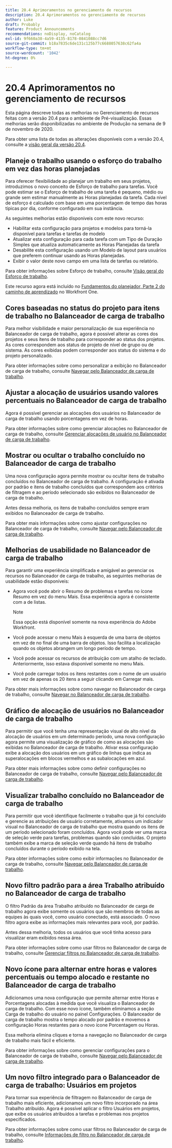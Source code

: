 ```yaml
---
title: 20.4 Aprimoramentos no gerenciamento de recursos
description: 20.4 Aprimoramentos no gerenciamento de recursos
author: Luke
draft: Probably
feature: Product Announcements
recommendations: noDisplay, noCatalog
exl-id: 9f660a38-4a59-4135-8178-0841088cc7d6
source-git-commit: b18a7835c6de131c125b77c6688057638c62fa4a
workflow-type: tm+mt
source-wordcount: '1042'
ht-degree: 0%

---
```


# 20.4 Aprimoramentos no gerenciamento de recursos

Esta página descreve todas as melhorias no Gerenciamento de recursos feitas com a versão 20.4 para o ambiente de Pré-visualização. Essas melhorias serão disponibilizadas no ambiente de Produção na semana de 9 de novembro de 2020.

Para obter uma lista de todas as alterações disponíveis com a versão 20.4, consulte a [visão geral da versão 20.4](../../../product-announcements/product-releases/20.4-release-activity/20-4-release-overview.md).

## Planeje o trabalho usando o esforço do trabalho em vez das horas planejadas

Para oferecer flexibilidade ao planejar um trabalho em seus projetos, introduzimos o novo conceito de Esforço de trabalho para tarefas. Você pode estimar se o Esforço de trabalho de uma tarefa é pequeno, médio ou grande sem estimar manualmente as Horas planejadas da tarefa. Cada nível de esforço é calculado com base em uma porcentagem de tempo das horas típicas por dia, conforme configurado em sua instância.

As seguintes melhorias estão disponíveis com este novo recurso:

* Habilitar esta configuração para projetos e modelos para torná-la disponível para tarefas e tarefas de modelo
* Atualizar esta configuração para cada tarefa com um Tipo de Duração Simples que atualiza automaticamente as Horas Planejadas da tarefa
* Desabilite esta configuração usando um Modelo de layout para usuários que preferem continuar usando as Horas planejadas.
* Exibir o valor deste novo campo em uma lista de tarefas ou relatório.

Para obter informações sobre Esforço de trabalho, consulte [Visão geral do Esforço de trabalho](../../../manage-work/tasks/task-information/work-effort.md).

Este recurso agora está incluído no [Fundamentos do planejador, Parte 2 do caminho de aprendizado](https://experienceleague.adobe.com/pt-br/docs/workfront/using/home) no Workfront One.

## Cores baseadas no status do projeto para itens de trabalho no Balanceador de carga de trabalho

Para melhor visibilidade e maior personalização de sua experiência no Balanceador de carga de trabalho, agora é possível alterar as cores dos projetos e seus itens de trabalho para corresponder ao status dos projetos. As cores correspondem aos status de projeto de nível de grupo ou de sistema. As cores exibidas podem corresponder aos status do sistema e do projeto personalizado.

Para obter informações sobre como personalizar a exibição no Balanceador de carga de trabalho, consulte [Navegar pelo Balanceador de carga de trabalho](../../../resource-mgmt/workload-balancer/navigate-the-workload-balancer.md).

## Ajustar a alocação de usuários usando valores percentuais no Balanceador de carga de trabalho

Agora é possível gerenciar as alocações dos usuários no Balanceador de carga de trabalho usando porcentagens em vez de horas.

Para obter informações sobre como gerenciar alocações no Balanceador de carga de trabalho, consulte [Gerenciar alocações de usuário no Balanceador de carga de trabalho](../../../resource-mgmt/workload-balancer/manage-user-allocations-workload-balancer.md).

## Mostrar ou ocultar o trabalho concluído no Balanceador de carga de trabalho

Uma nova configuração agora permite mostrar ou ocultar itens de trabalho concluídos no Balanceador de carga de trabalho. A configuração é ativada por padrão e itens de trabalho concluídos que correspondem aos critérios de filtragem e ao período selecionado são exibidos no Balanceador de carga de trabalho.

Antes dessa melhoria, os itens de trabalho concluídos sempre eram exibidos no Balanceador de carga de trabalho.

Para obter mais informações sobre como ajustar configurações no Balanceador de carga de trabalho, consulte [Navegar pelo Balanceador de carga de trabalho](../../../resource-mgmt/workload-balancer/navigate-the-workload-balancer.md).

## Melhorias de usabilidade no Balanceador de carga de trabalho

Para garantir uma experiência simplificada e amigável ao gerenciar os recursos no Balanceador de carga de trabalho, as seguintes melhorias de usabilidade estão disponíveis:

* Agora você pode abrir o Resumo de problemas e tarefas no ícone Resumo em vez do menu Mais. Essa experiência agora é consistente com a de listas.

  >[!NOTE]
  >
  >Essa opção está disponível somente na nova experiência do Adobe Workfront.

* Você pode acessar o menu Mais à esquerda de uma barra de objetos em vez de no final de uma barra de objetos. Isso facilita a localização quando os objetos abrangem um longo período de tempo.
* Você pode acessar os recursos de atribuição com um atalho de teclado. Anteriormente, isso estava disponível somente no menu Mais.
* Você pode carregar todos os itens restantes com o nome de um usuário em vez de apenas os 20 itens a seguir clicando em Carregar mais.

Para obter mais informações sobre como navegar no Balanceador de carga de trabalho, consulte [Navegar no Balanceador de carga de trabalho](../../../resource-mgmt/workload-balancer/navigate-the-workload-balancer.md).

## Gráfico de alocação de usuários no Balanceador de carga de trabalho

Para permitir que você tenha uma representação visual de alto nível da alocação de usuários em um determinado período, uma nova configuração agora permite uma visualização de gráfico de como as alocações são exibidas no Balanceador de carga de trabalho. Ativar essa configuração exibe a alocação dos usuários em um gráfico de linhas que indica as superalocações em blocos vermelhos e as subalocações em azul.

Para obter mais informações sobre como definir configurações no Balanceador de carga de trabalho, consulte [Navegar pelo Balanceador de carga de trabalho](../../../resource-mgmt/workload-balancer/navigate-the-workload-balancer.md).

## Visualizar trabalho concluído no Balanceador de carga de trabalho

Para permitir que você identifique facilmente o trabalho que já foi concluído e gerencie as atribuições de usuário corretamente, ativamos um indicador visual no Balanceador de carga de trabalho que mostra quando os itens de um período selecionado foram concluídos. Agora você pode ver uma marca de seleção verde para tarefas, problemas quando são concluídas. O projeto também exibe a marca de seleção verde quando há itens de trabalho concluídos durante o período exibido na tela.

Para obter informações sobre como exibir informações no Balanceador de carga de trabalho, consulte [Navegar pelo Balanceador de carga de trabalho](../../../resource-mgmt/workload-balancer/navigate-the-workload-balancer.md).

## Novo filtro padrão para a área Trabalho atribuído no Balanceador de carga de trabalho

O filtro Padrão da área Trabalho atribuído no Balanceador de carga de trabalho agora exibe somente os usuários que são membros de todas as equipes às quais você, como usuário conectado, está associado. O novo filtro agora exibe as informações mais relevantes para você, por padrão.

Antes dessa melhoria, todos os usuários que você tinha acesso para visualizar eram exibidos nessa área.

Para obter informações sobre como usar filtros no Balanceador de carga de trabalho, consulte [Gerenciar filtros no Balanceador de carga de trabalho](../../../resource-mgmt/workload-balancer/filter-information-workload-balancer.md).

## Novo ícone para alternar entre horas e valores percentuais ou tempo alocado e restante no Balanceador de carga de trabalho

Adicionamos uma nova configuração que permite alternar entre Horas e Porcentagens alocadas à medida que você visualiza o Balanceador de carga de trabalho. Com esse novo ícone, também eliminamos a seção Carga de trabalho do usuário no painel Configurações. O Balanceador de carga de trabalho mostra o tempo alocado por padrão e movemos a configuração Horas restantes para o novo ícone Porcentagem ou Horas.

Essa melhoria elimina cliques e torna a navegação no Balanceador de carga de trabalho mais fácil e eficiente.

Para obter informações sobre como gerenciar configurações para o Balanceador de carga de trabalho, consulte [Navegar pelo Balanceador de carga de trabalho](../../../resource-mgmt/workload-balancer/navigate-the-workload-balancer.md).

## Um novo filtro integrado para o Balanceador de carga de trabalho: Usuários em projetos

Para tornar sua experiência de filtragem no Balanceador de carga de trabalho mais eficiente, adicionamos um novo filtro incorporado na área Trabalho atribuído. Agora é possível aplicar o filtro Usuários em projetos, que exibe os usuários atribuídos a tarefas e problemas nos projetos especificados.

Para obter informações sobre como usar filtros no Balanceador de carga de trabalho, consulte [Informações de filtro no Balanceador de carga de trabalho](../../../resource-mgmt/workload-balancer/filter-information-workload-balancer.md).

